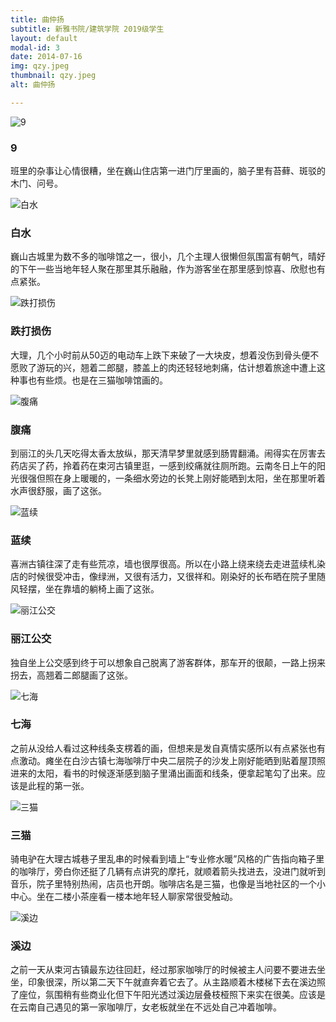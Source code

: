 ```yaml
---
title: 曲仲扬
subtitle: 新雅书院/建筑学院 2019级学生
layout: default
modal-id: 3
date: 2014-07-16
img: qzy.jpeg
thumbnail: qzy.jpeg
alt: 曲仲扬

---
```

<img src="img/qzy/9.jpg" class="img-responsive img-centered" alt="9">
<h3>9</h3>
<p>班里的杂事让心情很糟，坐在巍山住店第一进门厅里画的，脑子里有苔藓、斑驳的木门、问号。</p>

<img src="img/qzy/白水.jpg" class="img-responsive img-centered" alt="白水">
<h3>白水</h3>
<p>巍山古城里为数不多的咖啡馆之一，很小，几个主理人很懒但氛围富有朝气，晴好的下午一些当地年轻人聚在那里其乐融融，作为游客坐在那里感到惊喜、欣慰也有点紧张。</p>

<img src="img/qzy/跌打损伤.jpg" class="img-responsive img-centered" alt="跌打损伤">
<h3>跌打损伤</h3>
<p>大理，几个小时前从50迈的电动车上跌下来破了一大块皮，想着没伤到骨头便不愿败了游玩的兴，翘着二郎腿，膝盖上的肉还轻轻地刺痛，估计想着旅途中遭上这种事也有些烦。也是在三猫咖啡馆画的。</p>
<img src="img/qzy/腹痛.jpg" class="img-responsive img-centered" alt="腹痛">
<h3>腹痛</h3>
<p>到丽江的头几天吃得太香太放纵，那天清早梦里就感到肠胃翻涌。闹得实在厉害去药店买了药，拎着药在束河古镇里逛，一感到绞痛就往厕所跑。云南冬日上午的阳光很强但照在身上暖暖的，一条细水旁边的长凳上刚好能晒到太阳，坐在那里听着水声很舒服，画了这张。</p>
<img src="img/qzy/蓝续.jpg" class="img-responsive img-centered" alt="蓝续">
<h3>蓝续</h3>
<p>喜洲古镇往深了走有些荒凉，墙也很厚很高。所以在小路上绕来绕去走进蓝续札染店的时候很受冲击，像绿洲，又很有活力，又很祥和。刚染好的长布晒在院子里随风轻摆，坐在靠墙的躺椅上画了这张。</p>
<img src="img/qzy/丽江公交.jpg" class="img-responsive img-centered" alt="丽江公交">
<h3>丽江公交</h3>
<p>独自坐上公交感到终于可以想象自己脱离了游客群体，那车开的很颠，一路上拐来拐去，高翘着二郎腿画了这张。</p>
<img src="img/qzy/七海1.jpg" class="img-responsive img-centered" alt="七海">
<h3>七海</h3>
<p>之前从没给人看过这种线条支楞着的画，但想来是发自真情实感所以有点紧张也有点激动。瘫坐在白沙古镇七海咖啡厅中央二层院子的沙发上刚好能晒到贴着屋顶照进来的太阳，看书的时候逐渐感到脑子里涌出画面和线条，便拿起笔勾了出来。应该是此程的第一张。</p>
<img src="img/qzy/三猫.jpg" class="img-responsive img-centered" alt="三猫">
<h3>三猫</h3>
<p>骑电驴在大理古城巷子里乱串的时候看到墙上“专业修水暖”风格的广告指向箱子里的咖啡厅，旁白你还挺了几辆有点讲究的摩托，就顺着箭头找进去，没进门就听到音乐，院子里特别热闹，店员也开朗。咖啡店名是三猫，也像是当地社区的一个小中心。坐在二楼小茶座看一楼本地年轻人聊家常很受触动。</p>
<img src="img/qzy/溪边.jpg" class="img-responsive img-centered" alt="溪边">
<h3>溪边</h3>
<p>之前一天从束河古镇最东边往回赶，经过那家咖啡厅的时候被主人问要不要进去坐坐，印象很深，所以第二天下午就直奔着它去了。从主路顺着木楼梯下去在溪边照了座位，氛围稍有些商业化但下午阳光透过溪边层叠枝桠照下来实在很美。应该是在云南自己遇见的第一家咖啡厅，女老板就坐在不远处自己冲着咖啡。</p>
